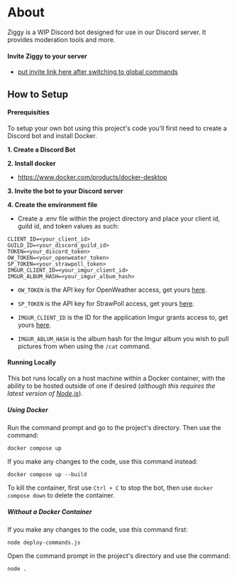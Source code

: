 # About
Ziggy is a WIP Discord bot designed for use in our Discord server. It provides moderation tools and more.

#### Invite Ziggy to your server
  * [put invite link here after switching to global commands]()

## How to Setup

#### Prerequisities

To setup your own bot using this project's code you'll first need to create a Discord bot and install Docker.

**1. Create a Discord Bot**


**2. Install docker**
* https://www.docker.com/products/docker-desktop

**3. Invite the bot to your Discord server**


**4. Create the environment file**
* Create a .env file within the project directory and place your client id, guild id, and token values as such:
```
CLIENT_ID=<your_client_id>
GUILD_ID=<your_discord_guild_id>
TOKEN=<your_discord_token>
OW_TOKEN=<your_openweater_token>
SP_TOKEN=<your_strawpoll_token>
IMGUR_CLIENT_ID=<your_imgur_client_id>
IMGUR_ALBUM_HASH=<your_imgur_album_hash>
```

* ```OW_TOKEN``` is the API key for OpenWeather access, get yours [here](https://openweathermap.org/).

* ```SP_TOKEN``` is the API key for StrawPoll access, get yours [here](https://strawpoll.com/account/settings/api).

* ```IMGUR_CLIENT_ID``` is the ID for the application Imgur grants access to, get yours [here](https://api.imgur.com/oauth2/addclient).

* ```IMGUR_ABLUM_HASH``` is the album hash for the Imgur album you wish to pull pictures from when using the ```/cat``` command.

#### Running Locally

This bot runs locally on a host machine within a Docker container, with the ability to be hosted outside of one if desired (*although this requires the latest version of [Node.js](https://nodejs.org/en/)*).

##### Using Docker
Run the command prompt and go to the project's directory. Then use the command:
```
docker compose up
```

If you make any changes to the code, use this command instead:
```
docker compose up --build
```

To kill the container, first use ```Ctrl + C``` to stop the bot, then use ```docker compose down``` to delete the container.

##### Without a Docker Container
If you make any changes to the code, use this command first:
```
node deploy-commands.js
```

Open the command prompt in the project's directory and use the command:
```
node .
```
